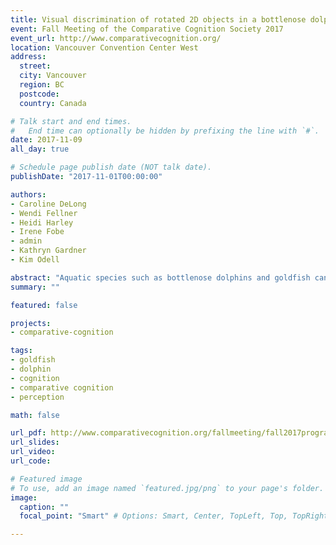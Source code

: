 ```yaml
---
title: Visual discrimination of rotated 2D objects in a bottlenose dolphin (Tursiops truncatus) and goldfish (Carassius auratus)
event: Fall Meeting of the Comparative Cognition Society 2017
event_url: http://www.comparativecognition.org/
location: Vancouver Convention Center West
address:
  street:
  city: Vancouver
  region: BC
  postcode:
  country: Canada

# Talk start and end times.
#   End time can optionally be hidden by prefixing the line with `#`.
date: 2017-11-09
all_day: true

# Schedule page publish date (NOT talk date).
publishDate: "2017-11-01T00:00:00"

authors:
- Caroline DeLong
- Wendi Fellner
- Heidi Harley
- Irene Fobe
- admin
- Kathryn Gardner
- Kim Odell

abstract: "Aquatic species such as bottlenose dolphins and goldfish can move in three dimensions and frequently view objects from different orientations. These studies examined their ability to visually identify 2D objects despite changes in orientation. A dolphin performed a match-to-sample task in which a sample was presented at a different orientation from its match in a 3-alternative choice array. Samples were presented at 6 aspect angles (0°, +/- 45°, +/-  135°, 180°) and alternatives were presented at 0° (upright). Performance was above chance for all aspect angles. Performance with familiar objects (M: 87%) exceeded performance with novel objects (M: 72%). Five goldfish performed a two-alternative forced choice task. In two experiments, they were trained to discriminate between two objects at 0°, then tested with both the S+ and S-  at the same novel aspect angles (+/- 45°, +/- 90°, +/-  135°, 180°). Performance was above chance overall (M: 66%, 67%), and exceeded chance for 0°, 45°, and 90° in both experiments. When fish were tested with the S+ at novel aspect angles and the S- at 0°, performance (M: 59%) did not exceed chance. This study provides evidence that both species can visually identify rotated 2D objects."
summary: ""

featured: false

projects:
- comparative-cognition

tags:
- goldfish
- dolphin
- cognition
- comparative cognition
- perception

math: false

url_pdf: http://www.comparativecognition.org/fallmeeting/fall2017program.pdf
url_slides:
url_video:
url_code:

# Featured image
# To use, add an image named `featured.jpg/png` to your page's folder.
image:
  caption: ""
  focal_point: "Smart" # Options: Smart, Center, TopLeft, Top, TopRight, Left, Right, BottomLeft, Bottom, BottomRight

---
```

